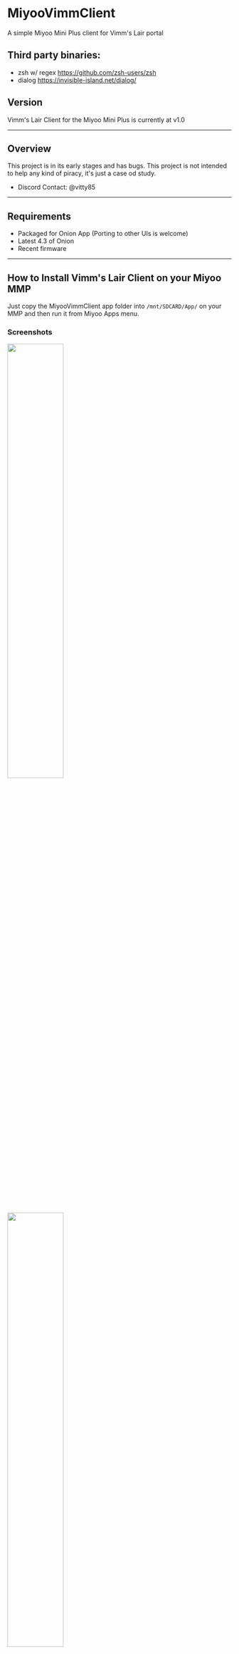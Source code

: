 # MiyooVimmClient
A simple Miyoo Mini Plus client for Vimm's Lair portal

## Third party binaries:
- zsh w/ regex https://github.com/zsh-users/zsh
- dialog https://invisible-island.net/dialog/

## Version
Vimm's Lair Client for the Miyoo Mini Plus is currently at v1.0

---

## Overview

This project is in its early stages and has bugs. This project is not intended to help any kind of piracy, it's just a case od study.

- Discord Contact: @vitty85

---

## Requirements

- Packaged for Onion App (Porting to other UIs is welcome)
- Latest 4.3 of Onion
- Recent firmware

---

## How to Install Vimm's Lair Client on your Miyoo MMP

Just copy the MiyooVimmClient app folder into `/mnt/SDCARD/App/` on your MMP and then run it from Miyoo Apps menu.

### Screenshots

   <img src="" width="50%">
   <img src="" width="50%">
   <img src="" width="50%">
   <img src="" width="50%">
   <img src="" width="50%">

---

## Credits

- XK for inspiration taken from BetterWifi App
  - [BetterWiFi Repository](https://github.com/XK9274/better-wifi-miyoo)
- Curo19 for inspiration taken from his romDownloader
  - [romDownloader Repository](https://github.com/Curo19/romDownloader)
- [Vimm's Lair website](https://vimm.net)
- [Libretro GitHub Repository](https://github.com/libretro-thumbnails))

---

## Frequently Asked Questions (FAQ)

### Is this App legit?
- It depends on how you are going to use it!! Basically this client is like a Browser pointed to a specific Web page.

### Is the author of this app involved directly with Vimm's Lair somehow?
- Absolutely not, all the games are hosted on Vimm's Lair website and i'm not connected to them in any way.

---

## Changelog

### v1.0
   - First release of app

---
